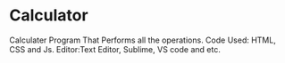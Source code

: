 # Calculator

Calculater Program That Performs all the operations.
Code Used: HTML, CSS and Js.
Editor:Text Editor, Sublime, VS code and etc.

